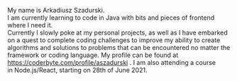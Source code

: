 My name is Arkadiusz Szadurski.  
I am currently learning to code in Java with bits and pieces of frontend where I need it.  
Currently I slowly poke at my personal projects, as well as I have embarked on a quest to complete coding challenges to improve my ability to create algorithms and solutions to problems that can be encountered no matter the framework or coding language. My profile can be found at https://coderbyte.com/profile/aszadurski . I am also attending a course  
in Node.js/React, starting on 28th of June 2021.
